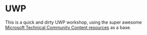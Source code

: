 # UWP

This is a quick and dirty UWP workshop, using the super awesome [Microsoft Technical Community Content resources](https://github.com/Microsoft/TechnicalCommunityContent/tree/master/Windows%2010/Universal%20Windows%20Platform) as a base. 


